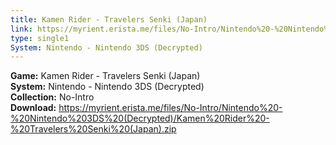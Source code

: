 ```yaml
---
title: Kamen Rider - Travelers Senki (Japan)
link: https://myrient.erista.me/files/No-Intro/Nintendo%20-%20Nintendo%203DS%20(Decrypted)/Kamen%20Rider%20-%20Travelers%20Senki%20(Japan).zip
type: single1
System: Nintendo - Nintendo 3DS (Decrypted)
---
```

<b>Game:</b> Kamen Rider - Travelers Senki (Japan)<br>
<b>System:</b> Nintendo - Nintendo 3DS (Decrypted)<br>
<b>Collection:</b> No-Intro<br>
<b>Download:</b> https://myrient.erista.me/files/No-Intro/Nintendo%20-%20Nintendo%203DS%20(Decrypted)/Kamen%20Rider%20-%20Travelers%20Senki%20(Japan).zip